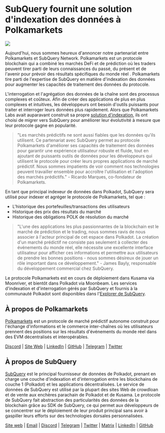 # SubQuery fournit une solution d'indexation des données à Polkamarkets

![](https://miro.medium.com/max/1400/0*KRx5x-Oaz7mfHPuJ)

Aujourd'hui, nous sommes heureux d'annoncer notre partenariat entre Polkamarkets et SubQuery Network. Polkamarkets est un protocole blockchain qui a combiné les marchés DeFi et de prédiction où les traders peuvent tirer parti de leurs connaissances du passé, du présent et de l'avenir pour prévoir des résultats spécifiques du monde réel . Polkamarkets tire parti de l'expertise de SubQuery en matière d'indexation des données pour augmenter les capacités de traitement des données du protocole.

L'interrogation et l'agrégation des données de la chaîne sont des processus complexes et coûteux. Afin de créer des applications de plus en plus complexes et intuitives, les développeurs ont besoin d'outils puissants pour traiter et interroger leurs données plus rapidement. Alors que Polkamarkets Labs avait auparavant construit sa propre [solution d'indexation](https://github.com/Polkamarkets/polkamarkets-api), ils ont choisi de migrer vers SubQuery pour améliorer leur évolutivité à mesure que leur protocole gagne en popularité.

> "Les marchés prédictifs ne sont aussi fiables que les données qu'ils utilisent. Ce partenariat avec SubQuery permet au protocole Polkamarkets d'améliorer ses capacités de traitement des données pour garantir une expérience utilisateur robuste et fluide, tout en ajoutant de puissants outils de données pour les développeurs qui utilisent le protocole pour créer leurs propres applications de marché prédictif. Nous sommes impatients de voir comment nos technologies peuvent travailler ensemble pour accroître l'utilisation et l'adoption des marchés prédictifs." - Ricardo Marques, co-fondateur de Polkamarkets.

En tant que principal indexeur de données dans Polkadot, SubQuery sera utilisé pour indexer et agréger le protocole de Polkamarkets, tel que :

- L'historique des portefeuilles/transactions des utilisateurs
- Historique des prix des résultats du marché
- Historique des obligations POLK de résolution du marché

> "L'une des applications les plus passionnantes de la blockchain est le marché de prédiction et le trading, nous sommes ravis de nous associer à l'acteur principal de cet espace dans Polkadot. La création d'un marché prédictif ne consiste pas seulement à collecter des événements du monde réel, elle nécessite une excellente interface utilisateur pour afficher ces informations et permettre aux utilisateurs de prendre les bonnes positions - nous sommes désireux de jouer un rôle important dans ce développement." - James Bayly, responsable du développement commercial chez SubQuery.

Le protocole Polkamarkets est en cours de déploiement dans Kusama via Moonriver, et bientôt dans Polkadot via Moonbeam. Les services d'indexation et d'interrogation gérés par SubQuery et fournis à la communauté Polkadot sont disponibles dans l'[Explorer de SubQuery](https://explorer.subquery.network/).

## À propos de Polkamarkets

[Polkamarkets](https://www.polkamarkets.com/) est un protocole de marché prédictif autonome construit pour l'échange d'informations et le commerce inter-chaînes où les utilisateurs prennent des positions sur les résultats d'événements du monde réel dans des EVM décentralisés et interopérables.

[Discord](https://discord.gg/polkamarkets) | [Site Web](https://polkamarkets.com/) | [LinkedIn](https://www.linkedin.com/company/polkamarkets/) | [GitHub](https://github.com/Polkamarkets) | [Telegram](http://t.me/polkamarkets) | [Twitter](https://twitter.com/polkamarkets)

## À propos de SubQuery

[SubQuery](https://subquery.network/) est le principal fournisseur de données de Polkadot, prenant en charge une couche d'indexation et d'interrogation entre les blockchains de couche 1 (Polkadot) et les applications décentralisées. Le service de données de SubQuery est utilisé par la plupart des sites Web de crowdloan et de vente aux enchères parachain de Polkadot et de Kusama. Le protocole de SubQuery fait abstraction des particularités des données de la blockchain grâce au SDK de SubQuery, ce qui permet aux développeurs de se concentrer sur le déploiement de leur produit principal sans avoir à gaspiller leurs efforts sur des technologies dorsales personnalisées.

[Site web](https://subquery.network/) | [Email](hello@subquery.network) | [Discord](https://discord.com/invite/78zg8aBSMG) | [Telegram](https://t.me/subquerynetwork) | [Twitter](https://twitter.com/subquerynetwork) | [Matrix](https://matrix.to/#/#subquery:matrix.org) | [LinkedIn](https://www.linkedin.com/company/subquery) | [GitHub](https://github.com/subquery)
